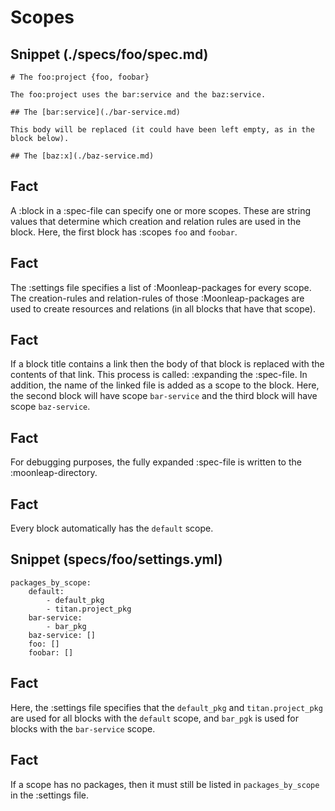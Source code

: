 # Scopes

## Snippet (./specs/foo/spec.md)

```
# The foo:project {foo, foobar}

The foo:project uses the bar:service and the baz:service.

## The [bar:service](./bar-service.md)

This body will be replaced (it could have been left empty, as in the block below).

## The [baz:x](./baz-service.md)
```

## Fact

A :block in a :spec-file can specify one or more scopes. These are string values that determine which creation and relation rules are used in the block. Here, the first block has :scopes `foo` and `foobar`.

## Fact

The :settings file specifies a list of :Moonleap-packages for every scope. The creation-rules and relation-rules of those :Moonleap-packages are used to create resources and relations (in all blocks that have that scope).

## Fact

If a block title contains a link then the body of that block is replaced with the contents of that link. This process is called: :expanding the :spec-file. In addition, the name of the linked file is added as a scope to the block. Here, the second block will have scope `bar-service` and the third block will have scope `baz-service`.

## Fact

For debugging purposes, the fully expanded :spec-file is written to the :moonleap-directory.

## Fact

Every block automatically has the `default` scope.

## Snippet (specs/foo/settings.yml)

```
packages_by_scope:
    default:
        - default_pkg
        - titan.project_pkg
    bar-service:
        - bar_pkg
    baz-service: []
    foo: []
    foobar: []
```

## Fact

Here, the :settings file specifies that the `default_pkg` and `titan.project_pkg` are used for all blocks with the `default` scope, and `bar_pgk` is used for blocks with the `bar-service` scope.

## Fact

If a scope has no packages, then it must still be listed in `packages_by_scope` in the :settings file.

